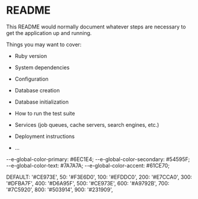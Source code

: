# README

This README would normally document whatever steps are necessary to get the
application up and running.

Things you may want to cover:

- Ruby version

- System dependencies

- Configuration

- Database creation

- Database initialization

- How to run the test suite

- Services (job queues, cache servers, search engines, etc.)

- Deployment instructions

- ...

--e-global-color-primary: #6EC1E4;
--e-global-color-secondary: #54595F;
--e-global-color-text: #7A7A7A;
--e-global-color-accent: #61CE70;

DEFAULT: '#CE973E',
50: '#F3E6D0',
100: '#EFDDC0',
200: '#E7CCA0',
300: '#DFBA7F',
400: '#D6A95F',
500: '#CE973E',
600: '#A9792B',
700: '#7C5920',
800: '#503914',
900: '#231909',
